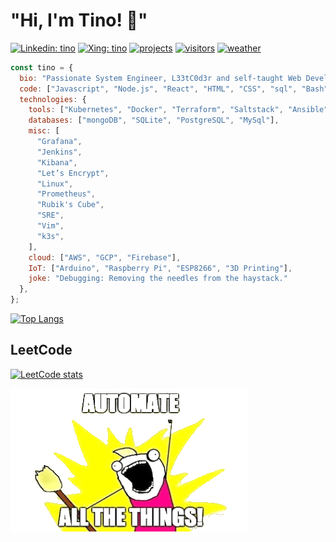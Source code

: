 # "Hi, I'm Tino! :call_me_hand:"

[![Linkedin: tino](https://img.shields.io/badge/-LinkedIn-blue?style=flat-square&logo=Linkedin&logoColor=white&link=https://www.linkedin.com/in/tino-schr%C3%B6ter-9141383a/)](https://www.linkedin.com/in/tino-schr%C3%B6ter-9141383a/)
[![Xing: tino](https://img.shields.io/badge/-Xing-green?style=flat-square&logo=Xing&logoColor=white&link=https://www.xing.com/profile/Tino_Schroeter/)](https://www.xing.com/profile/Tino_Schroeter/)
[![projects](https://img.shields.io/badge/Projects-46a2f1.svg?&style=flat-square&logo=Cachet&logoColor=white&link=https://tino.sh/projects)](https://tino.sh/projects)
[![visitors](https://counter.tino.sh/visitor/tinoschroeter)](https://github.com/tinoschroeter/counter)
[![weather](https://wtr.tino.sh/button/hamburg%20germany)](https://github.com/tinoschroeter/wtr.tino.sh)

```javascript
const tino = {
  bio: "Passionate System Engineer, L33tC0d3r and self-taught Web Developer",
  code: ["Javascript", "Node.js", "React", "HTML", "CSS", "sql", "Bash"],
  technologies: {
    tools: ["Kubernetes", "Docker", "Terraform", "Saltstack", "Ansible"],
    databases: ["mongoDB", "SQLite", "PostgreSQL", "MySql"],
    misc: [
      "Grafana",
      "Jenkins",
      "Kibana",
      "Let’s Encrypt",
      "Linux",
      "Prometheus",
      "Rubik's Cube",
      "SRE",
      "Vim",
      "k3s",
    ],
    cloud: ["AWS", "GCP", "Firebase"],
    IoT: ["Arduino", "Raspberry Pi", "ESP8266", "3D Printing"],
    joke: "Debugging: Removing the needles from the haystack."
  },
};
```

[![Top Langs](https://github-readme-stats.vercel.app/api/top-langs/?username=tinoschroeter&layout=compact&hide=css,html,php,perl&theme=tokyonight)](https://github.com/anuraghazra/github-readme-stats)

## LeetCode

[![LeetCode stats](https://leetcard.jacoblin.cool/tinoschroeter)](https://github.com/tinoschroeter/leetCode#leetcode)

![automate](https://raw.githubusercontent.com/tinoschroeter/tinoschroeter/master/automate.png)
